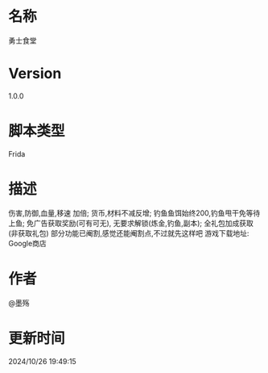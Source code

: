# 名称
勇士食堂
# Version
1.0.0
# 脚本类型
Frida
# 描述
伤害,防御,血量,移速 加倍; 货币,材料不减反增; 钓鱼鱼饵始终200,钓鱼甩干免等待上鱼; 免广告获取奖励(可有可无), 无要求解锁(炼金,钓鱼,副本); 全礼包加成获取(非获取礼包) 
部分功能已阉割,感觉还能阉割点,不过就先这样吧
游戏下载地址: Google商店
# 作者
@墨殇
# 更新时间
2024/10/26 19:49:15